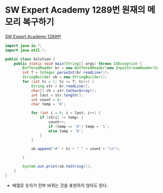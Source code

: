 # SW Expert Academy 1289번 원재의 메모리 복구하기
[SW Expert Academy 1289번](https://swexpertacademy.com/main/code/problem/problemDetail.do?problemLevel=3&contestProbId=AV19AcoKI9sCFAZN&categoryId=AV19AcoKI9sCFAZN&categoryType=CODE&problemTitle=&orderBy=RECOMMEND_COUNT&selectCodeLang=JAVA&select-1=3&pageSize=10&pageIndex=1)
```java
import java.io.*;
import java.util.*;

public class Solution {
    public static void main(String[] args) throws IOException {
        BufferedReader br = new BufferedReader(new InputStreamReader(System.in));
        int T = Integer.parseInt(br.readLine());
        StringBuilder sb = new StringBuilder();
        for (int tc = 1; tc <= T; tc++) {
            String str = br.readLine();
            char[] ch = str.toCharArray();
            int last = str.length();
            int count = 0;
            char temp = '0';

            for (int i = 0; i < last; i++) {
                if (ch[i] != temp) {
                    count++;
                    if (temp == '0') temp = '1';
                    else temp = '0';
                }
            }

            sb.append("#" + tc + " " + count + "\n");

        }

        System.out.print(sb.toString());
    }
}
```
* 배열로 숫자가 전부 바뀌는 것을 표현하지 않아도 된다.